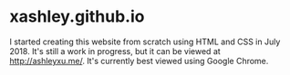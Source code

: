 # xashley.github.io
I started creating this website from scratch using HTML and CSS in July 2018. It's still a work in progress, but it can be viewed at http://ashleyxu.me/. It's currently best viewed using Google Chrome.
